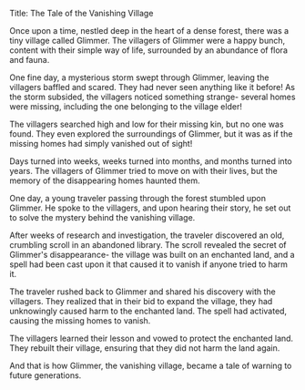 Title: The Tale of the Vanishing Village

Once upon a time, nestled deep in the heart of a dense forest, there was a tiny village called Glimmer. The villagers of Glimmer were a happy bunch, content with their simple way of life, surrounded by an abundance of flora and fauna.

One fine day, a mysterious storm swept through Glimmer, leaving the villagers baffled and scared. They had never seen anything like it before! As the storm subsided, the villagers noticed something strange- several homes were missing, including the one belonging to the village elder!

The villagers searched high and low for their missing kin, but no one was found. They even explored the surroundings of Glimmer, but it was as if the missing homes had simply vanished out of sight!

Days turned into weeks, weeks turned into months, and months turned into years. The villagers of Glimmer tried to move on with their lives, but the memory of the disappearing homes haunted them.

One day, a young traveler passing through the forest stumbled upon Glimmer. He spoke to the villagers, and upon hearing their story, he set out to solve the mystery behind the vanishing village.

After weeks of research and investigation, the traveler discovered an old, crumbling scroll in an abandoned library. The scroll revealed the secret of Glimmer's disappearance- the village was built on an enchanted land, and a spell had been cast upon it that caused it to vanish if anyone tried to harm it.

The traveler rushed back to Glimmer and shared his discovery with the villagers. They realized that in their bid to expand the village, they had unknowingly caused harm to the enchanted land. The spell had activated, causing the missing homes to vanish.

The villagers learned their lesson and vowed to protect the enchanted land. They rebuilt their village, ensuring that they did not harm the land again.

And that is how Glimmer, the vanishing village, became a tale of warning to future generations.
